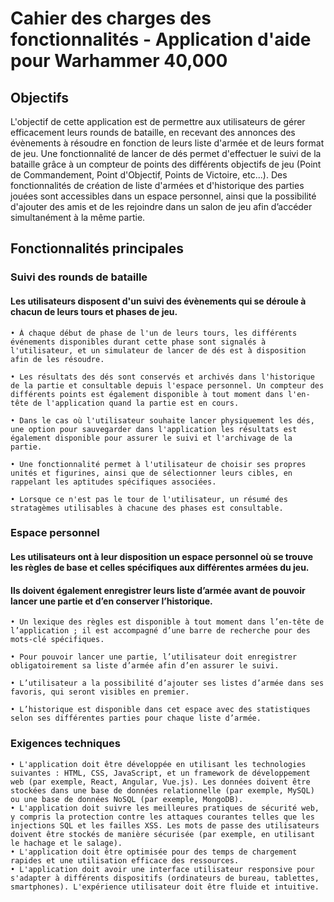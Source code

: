 # Cahier des charges des fonctionnalités - Application d'aide pour Warhammer 40,000

## Objectifs

L'objectif de cette application est de permettre aux utilisateurs de gérer efficacement leurs rounds de bataille, en recevant des annonces des évènements à résoudre en fonction de leurs liste d'armée et de leurs format de jeu. 
Une fonctionnalité de lancer de dés permet d'effectuer le suivi de la bataille grâce à un compteur de points des différents objectifs de jeu (Point de Commandement, Point d'Objectif, Points de Victoire, etc...).
Des fonctionnalités de création de liste d'armées et d'historique des parties jouées sont accessibles dans un espace personnel, ainsi que la possibilité d'ajouter des amis et de les rejoindre dans un salon de jeu afin d’accéder simultanément à la même partie.

## Fonctionnalités principales

    
### Suivi des rounds de bataille

#### Les utilisateurs disposent d'un suivi des évènements qui se déroule à chacun de leurs tours et phases de jeu. 

    • À chaque début de phase de l'un de leurs tours, les différents événements disponibles durant cette phase sont signalés à l'utilisateur, et un simulateur de lancer de dés est à disposition afin de les résoudre. 

    • Les résultats des dés sont conservés et archivés dans l'historique de la partie et consultable depuis l'espace personnel. Un compteur des différents points est également disponible à tout moment dans l'en-tête de l'application quand la partie est en cours.

    • Dans le cas où l'utilisateur souhaite lancer physiquement les dés, une option pour sauvegarder dans l'application les résultats est également disponible pour assurer le suivi et l'archivage de la partie. 

    • Une fonctionnalité permet à l'utilisateur de choisir ses propres unités et figurines, ainsi que de sélectionner leurs cibles, en rappelant les aptitudes spécifiques associées.

    • Lorsque ce n'est pas le tour de l'utilisateur, un résumé des stratagèmes utilisables à chacune des phases est consultable.

### Espace personnel

#### Les utilisateurs ont à leur disposition un espace personnel où se trouve les règles de base et celles spécifiques aux différentes armées du jeu. 
#### Ils doivent également enregistrer leurs liste d’armée avant de pouvoir lancer une partie et d’en conserver l’historique.

    • Un lexique des règles est disponible à tout moment dans l’en-tête de l’application ; il est accompagné d’une barre de recherche pour des mots-clé spécifiques.

    • Pour pouvoir lancer une partie, l’utilisateur doit enregistrer obligatoirement sa liste d’armée afin d’en assurer le suivi.

    • L’utilisateur a la possibilité d’ajouter ses listes d’armée dans ses favoris, qui seront visibles en premier.

    • L’historique est disponible dans cet espace avec des statistiques selon ses différentes parties pour chaque liste d’armée.

### Exigences techniques

    • L'application doit être développée en utilisant les technologies suivantes : HTML, CSS, JavaScript, et un framework de développement web (par exemple, React, Angular, Vue.js). Les données doivent être stockées dans une base de données relationnelle (par exemple, MySQL) ou une base de données NoSQL (par exemple, MongoDB). 
    • L'application doit suivre les meilleures pratiques de sécurité web, y compris la protection contre les attaques courantes telles que les injections SQL et les failles XSS. Les mots de passe des utilisateurs doivent être stockés de manière sécurisée (par exemple, en utilisant le hachage et le salage). 
    • L'application doit être optimisée pour des temps de chargement rapides et une utilisation efficace des ressources. 
    • L'application doit avoir une interface utilisateur responsive pour s'adapter à différents dispositifs (ordinateurs de bureau, tablettes, smartphones). L'expérience utilisateur doit être fluide et intuitive.